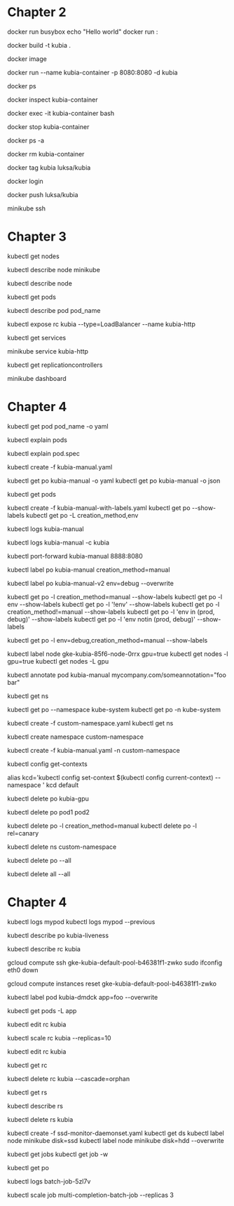 # Chapter 2

docker run busybox echo "Hello world"
docker run <image>:<tag>

docker build -t kubia .

docker image

docker run --name kubia-container -p 8080:8080 -d kubia

docker ps

docker inspect kubia-container

docker exec -it kubia-container bash

docker stop kubia-container

docker ps -a

docker rm kubia-container

docker tag kubia luksa/kubia

docker login

docker push luksa/kubia

minikube ssh


# Chapter 3

kubectl get nodes

kubectl describe node minikube

kubectl describe node

kubectl get pods

kubectl describe pod pod_name

kubectl expose rc kubia --type=LoadBalancer --name kubia-http

kubectl get services

minikube service kubia-http

kubectl get replicationcontrollers

minikube dashboard

# Chapter 4

kubectl get pod pod_name -o yaml

kubectl explain pods

kubectl explain pod.spec

kubectl create -f kubia-manual.yaml

kubectl get po kubia-manual -o yaml
kubectl get po kubia-manual -o json

kubectl get pods

kubectl create -f kubia-manual-with-labels.yaml
kubectl get po --show-labels
kubectl get po -L creation_method,env

kubectl logs kubia-manual

kubectl logs kubia-manual -c kubia

kubectl port-forward kubia-manual 8888:8080

kubectl label po kubia-manual creation_method=manual

kubectl label po kubia-manual-v2 env=debug --overwrite

kubectl get po -l creation_method=manual --show-labels
kubectl get po -l env --show-labels
kubectl get po -l '!env' --show-labels
kubectl get po -l creation_method!=manual --show-labels
kubectl get po -l 'env in (prod, debug)' --show-labels
kubectl get po -l 'env notin (prod, debug)' --show-labels

kubectl get po -l env=debug,creation_method=manual --show-labels

kubectl label node gke-kubia-85f6-node-0rrx gpu=true
kubectl get nodes -l gpu=true
kubectl get nodes -L gpu

kubectl annotate pod kubia-manual mycompany.com/someannotation="foo bar"

kubectl get ns

kubectl get po --namespace kube-system
kubectl get po -n kube-system

kubectl create -f custom-namespace.yaml
kubectl get ns

kubectl create namespace custom-namespace

kubectl create -f kubia-manual.yaml -n custom-namespace

kubectl config get-contexts

alias kcd='kubectl config set-context $(kubectl config current-context) --namespace '
kcd default

kubectl delete po kubia-gpu

kubectl delete po pod1 pod2

kubectl delete po -l creation_method=manual
kubectl delete po -l rel=canary

kubectl delete ns custom-namespace

kubectl delete po --all

kubectl delete all --all

# Chapter 4
kubectl logs mypod
kubectl logs mypod --previous

kubectl describe po kubia-liveness

kubectl describe rc kubia

gcloud compute ssh gke-kubia-default-pool-b46381f1-zwko
sudo ifconfig eth0 down

gcloud compute instances reset gke-kubia-default-pool-b46381f1-zwko

kubectl label pod kubia-dmdck app=foo --overwrite

kubectl get pods -L app

kubectl edit rc kubia

kubectl scale rc kubia --replicas=10

kubectl edit rc kubia

kubectl get rc

kubectl delete rc kubia --cascade=orphan

kubectl get rs

kubectl describe rs

kubectl delete rs kubia

kubectl create -f ssd-monitor-daemonset.yaml
kubectl get ds
kubectl label node minikube disk=ssd
kubectl label node minikube disk=hdd --overwrite

kubectl get jobs
kubectl get job -w

kubectl get po

kubectl logs batch-job-5zl7v

kubectl scale job multi-completion-batch-job --replicas 3